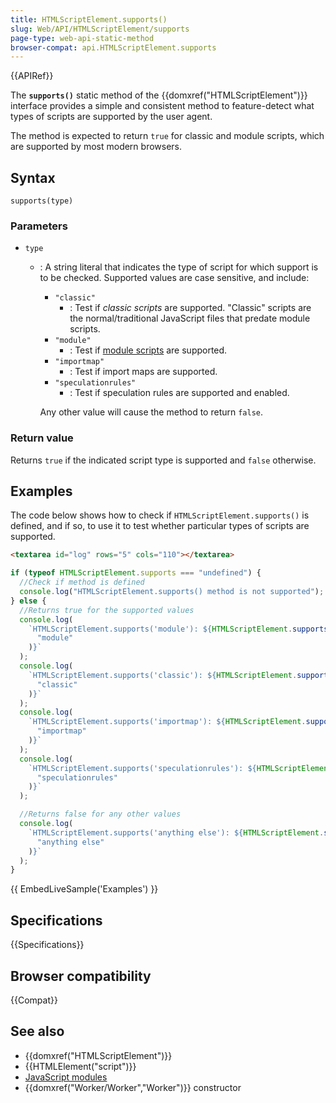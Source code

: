 ```yaml
---
title: HTMLScriptElement.supports()
slug: Web/API/HTMLScriptElement/supports
page-type: web-api-static-method
browser-compat: api.HTMLScriptElement.supports
---
```


{{APIRef}}

The **`supports()`** static method of the {{domxref("HTMLScriptElement")}} interface provides a simple and consistent method to feature-detect what types of scripts are supported by the user agent.

The method is expected to return `true` for classic and module scripts, which are supported by most modern browsers.

## Syntax

```js-nolint
supports(type)
```

### Parameters

- `type`

  - : A string literal that indicates the type of script for which support is to be checked.
    Supported values are case sensitive, and include:

    - `"classic"`
      - : Test if _classic scripts_ are supported.
        "Classic" scripts are the normal/traditional JavaScript files that predate module scripts.
    - `"module"`
      - : Test if [module scripts](/en-US/docs/Web/JavaScript/Guide/Modules) are supported.
    - `"importmap"`
      - : Test if import maps are supported.
    - `"speculationrules"`
      - : Test if speculation rules are supported and enabled.

    Any other value will cause the method to return `false`.

### Return value

Returns `true` if the indicated script type is supported and `false` otherwise.

## Examples

The code below shows how to check if `HTMLScriptElement.supports()` is defined, and if so, to use it to test whether particular types of scripts are supported.

```html hidden
<textarea id="log" rows="5" cols="110"></textarea>
```

```js
if (typeof HTMLScriptElement.supports === "undefined") {
  //Check if method is defined
  console.log("HTMLScriptElement.supports() method is not supported");
} else {
  //Returns true for the supported values
  console.log(
    `HTMLScriptElement.supports('module'): ${HTMLScriptElement.supports(
      "module"
    )}`
  );
  console.log(
    `HTMLScriptElement.supports('classic'): ${HTMLScriptElement.supports(
      "classic"
    )}`
  );
  console.log(
    `HTMLScriptElement.supports('importmap'): ${HTMLScriptElement.supports(
      "importmap"
    )}`
  );
  console.log(
    `HTMLScriptElement.supports('speculationrules'): ${HTMLScriptElement.supports(
      "speculationrules"
    )}`
  );

  //Returns false for any other values
  console.log(
    `HTMLScriptElement.supports('anything else'): ${HTMLScriptElement.supports(
      "anything else"
    )}`
  );
}
```

{{ EmbedLiveSample('Examples') }}

## Specifications

{{Specifications}}

## Browser compatibility

{{Compat}}

## See also

- {{domxref("HTMLScriptElement")}}
- {{HTMLElement("script")}}
- [JavaScript modules](/en-US/docs/Web/JavaScript/Guide/Modules)
- {{domxref("Worker/Worker","Worker")}} constructor
